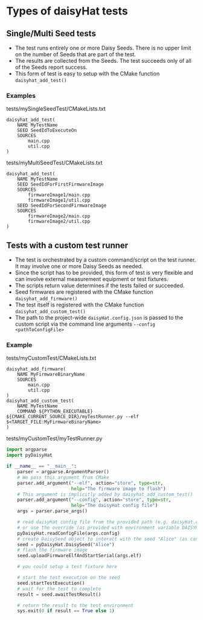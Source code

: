 # Types of daisyHat tests

## Single/Multi Seed tests

- The test runs entirely one or more Daisy Seeds. There is no upper limit on the number of Seeds that are part of the test.
- The results are collected from the Seeds. The test succeeds only of all of the Seeds report success.
- This form of test is easy to setup with the CMake function `daisyhat_add_test()`

### Examples
tests/mySingleSeedTest/CMakeLists.txt
```
daisyhat_add_test(
    NAME MyTestName
    SEED SeedIdToExecuteOn
    SOURCES 
        main.cpp
        util.cpp
)
```

tests/myMultiSeedTest/CMakeLists.txt
```
daisyhat_add_test(
    NAME MyTestName
    SEED SeedIdForFirstFirmwareImage
    SOURCES 
        firmwareImage1/main.cpp
        firmwareImage1/util.cpp
    SEED SeedIdForSecondFirmwareImage
    SOURCES 
        firmwareImage2/main.cpp
        firmwareImage2/util.cpp
)
```

## Tests with a custom test runner

- The test is orchestrated by a custom command/script on the test runner. It may involve one or more Daisy Seeds as needed.
- Since the script has to be provided, this form of test is very flexible and can involve external measurement equipment or test fixtures.
- The scripts return value determines if the tests failed or succeeded.
- Seed firmwares are registered with the CMake function `daisyhat_add_firmware()`
- The test itself is registered with the CMake function `daisyhat_add_custom_test()`
- The path to the project-wide `daisyHat.config.json` is passed to the custom script via the command line arguments `--config <pathToConfigFile>`

### Example
tests/myCustomTest/CMakeLists.txt
```
daisyhat_add_firmware(
    NAME MyFirmwareBinaryName
    SOURCES 
        main.cpp
        util.cpp
)
daisyhat_add_custom_test(
    NAME MyTestName
    COMMAND ${PYTHON_EXECUTABLE} ${CMAKE_CURRENT_SOURCE_DIR}/myTestRunner.py --elf $<TARGET_FILE:MyFirmwareBinaryName>
)
```
tests/myCustomTest/myTestRunner.py
```python
import argparse
import pyDaisyHat

if __name__ == "__main__":
    parser = argparse.ArgumentParser()
    # We pass this argument from CMake
    parser.add_argument("--elf", action="store", type=str,
                        help="The firmware image to flash")
    # This argument is implicitly added by daisyhat_add_custom_test()
    parser.add_argument("--config", action="store", type=str,
                        help="The daisyHat config file")
    args = parser.parse_args()

    # read daisyHat config file from the provided path (e.g. daisyHat.config.json)
    # or use the override (as provided with environment variable DAISYHAT_CONFIG_FILE_OVERRIDE)
    pyDaisyHat.readConfigFile(args.config)
    # create DaisySeed object to interact with the seed "Alice" (as configured in the config file)
    seed = pyDaisyHat.DaisySeed("Alice")
    # flash the firmware image
    seed.uploadFirmwareElfAndStartSerial(args.elf)

    # you could setup a test fixture here

    # start the test execution on the seed
    seed.startTestExecution()
    # wait for the test to complete
    result = seed.awaitTestResult() 

    # return the result to the test environment
    sys.exit(0 if result == True else 1)
```
